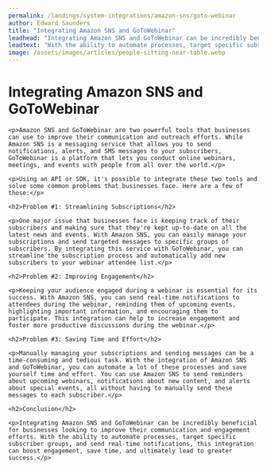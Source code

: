 ```yaml
---
permalink: /landings/system-integrations/amazon-sns/goto-webinar
author: Edward Saunders
title: "Integrating Amazon SNS and GoToWebinar"
leadhead: "Integrating Amazon SNS and GoToWebinar can be incredibly beneficial for businesses looking to improve their communication and engagement efforts"
leadtext: "With the ability to automate processes, target specific subscriber groups, and send real-time notifications, this integration can boost engagement, save time, and ultimately lead to greater success."
image: /assets/images/articles/people-sitting-near-table.webp
---
```

<div class="arttext">
	<h1>Integrating Amazon SNS and GoToWebinar</h1>

	<p>Amazon SNS and GoToWebinar are two powerful tools that businesses can use to improve their communication and outreach efforts. While Amazon SNS is a messaging service that allows you to send notifications, alerts, and SMS messages to your subscribers, GoToWebinar is a platform that lets you conduct online webinars, meetings, and events with people from all over the world.</p>

	<p>Using an API or SDK, it's possible to integrate these two tools and solve some common problems that businesses face. Here are a few of those:</p>

	<h2>Problem #1: Streamlining Subscriptions</h2>

	<p>One major issue that businesses face is keeping track of their subscribers and making sure that they're kept up-to-date on all the latest news and events. With Amazon SNS, you can easily manage your subscriptions and send targeted messages to specific groups of subscribers. By integrating this service with GoToWebinar, you can streamline the subscription process and automatically add new subscribers to your webinar attendee list.</p>

	<h2>Problem #2: Improving Engagement</h2>

	<p>Keeping your audience engaged during a webinar is essential for its success. With Amazon SNS, you can send real-time notifications to attendees during the webinar, reminding them of upcoming events, highlighting important information, and encouraging them to participate. This integration can help to increase engagement and foster more productive discussions during the webinar.</p>

	<h2>Problem #3: Saving Time and Effort</h2>

	<p>Manually managing your subscriptions and sending messages can be a time-consuming and tedious task. With the integration of Amazon SNS and GoToWebinar, you can automate a lot of these processes and save yourself time and effort. You can use Amazon SNS to send reminders about upcoming webinars, notifications about new content, and alerts about special events, all without having to manually send these messages to each subscriber.</p>

	<h2>Conclusion</h2>

	<p>Integrating Amazon SNS and GoToWebinar can be incredibly beneficial for businesses looking to improve their communication and engagement efforts. With the ability to automate processes, target specific subscriber groups, and send real-time notifications, this integration can boost engagement, save time, and ultimately lead to greater success.</p>

</div>